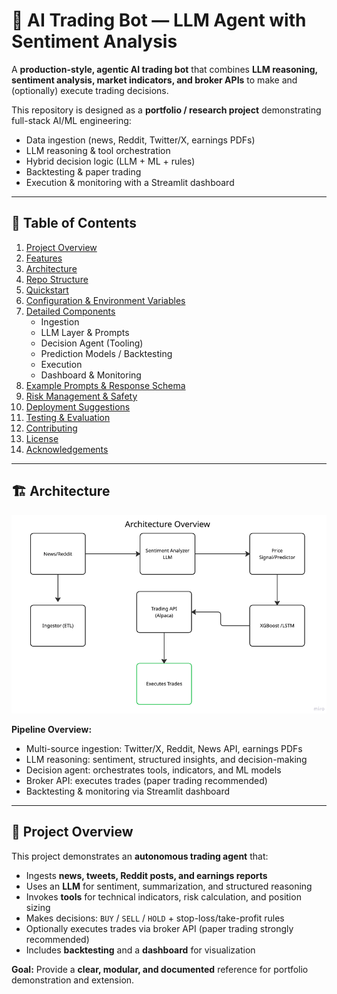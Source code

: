 # 🤖 AI Trading Bot — LLM Agent with Sentiment Analysis

A **production-style, agentic AI trading bot** that combines **LLM reasoning, sentiment analysis, market indicators, and broker APIs** to make and (optionally) execute trading decisions.

This repository is designed as a **portfolio / research project** demonstrating full-stack AI/ML engineering:

- Data ingestion (news, Reddit, Twitter/X, earnings PDFs) 
- LLM reasoning & tool orchestration  
- Hybrid decision logic (LLM + ML + rules)
- Backtesting & paper trading  
- Execution & monitoring with a Streamlit dashboard 

---

## 📑 Table of Contents

1. [Project Overview](#project-overview)  
2. [Features](#features) 
3. [Architecture](#architecture)
4. [Repo Structure](#repo-structure)
5. [Quickstart](#quickstart)       
6. [Configuration & Environment Variables](#configuration--environment-variables) 
7. [Detailed Components](#detailed-components)  
   - Ingestion  
   - LLM Layer & Prompts  
   - Decision Agent (Tooling)  
   - Prediction Models / Backtesting  
   - Execution  
   - Dashboard & Monitoring  
8. [Example Prompts & Response Schema](#example-prompts--response-schema)  
9. [Risk Management & Safety](#risk-management--safety)  
10. [Deployment Suggestions](#deployment-suggestions)  
11. [Testing & Evaluation](#testing--evaluation)  
12. [Contributing](#contributing)  
13. [License](#license)  
14. [Acknowledgements](#acknowledgements)  

---

## 🏗️ Architecture

![Architecture Overview](https://github.com/fsaavedra0003/Agentic-AI-Trading-Bot-with-LLM-reasoning-sentiment-analysis/blob/master/pictures/Architecture_overview.png?raw=true)

**Pipeline Overview:**

- Multi-source ingestion: Twitter/X, Reddit, News API, earnings PDFs  
- LLM reasoning: sentiment, structured insights, and decision-making 
- Decision agent: orchestrates tools, indicators, and ML models  
- Broker API: executes trades (paper trading recommended)  
- Backtesting & monitoring via Streamlit dashboard  

---

## 📘 Project Overview

This project demonstrates an **autonomous trading agent** that:
- Ingests **news, tweets, Reddit posts, and earnings reports**  
- Uses an **LLM** for sentiment, summarization, and structured reasoning
- Invokes **tools** for technical indicators, risk calculation, and position sizing   
- Makes decisions: `BUY` / `SELL` / `HOLD` + stop-loss/take-profit rules  
- Optionally executes trades via broker API (paper trading strongly recommended)  
- Includes **backtesting** and a **dashboard** for visualization  

**Goal:** Provide a **clear, modular, and documented** reference for portfolio demonstration and extension.
